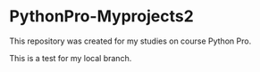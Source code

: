 # PythonPro-Myprojects2
This repository was created for my studies on course Python Pro.


This is a test for my local branch.